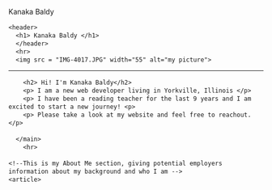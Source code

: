 Kanaka Baldy 

<html lang="en">
  <head>
    <meta charset="utf-8">
    <meta name="viewport" content="width=device-width">
    <title>replit</title>
    <link href="style.css" rel="stylesheet" type="text/css" />
  </head>
  <body>
    
    <header>
      <h1> Kanaka Baldy </h1>
      </header>
      <hr>
      <img src = "IMG-4017.JPG" width="55" alt="my picture">
     
<hr>
<!-- Here is a little section explaining where I am from and what my previous career -->
      <main> 
        
        <h2> Hi! I'm Kanaka Baldy</h2>
        <p> I am a new web developer living in Yorkville, Illinois </p>
        <p> I have been a reading teacher for the last 9 years and I am excited to start a new journey! <p>
        <p> Please take a look at my website and feel free to reachout. </p>
      
      </main>
        <hr>
      
    <!--This is my About Me section, giving potential employers information about my background and who I am -->
    <article>
